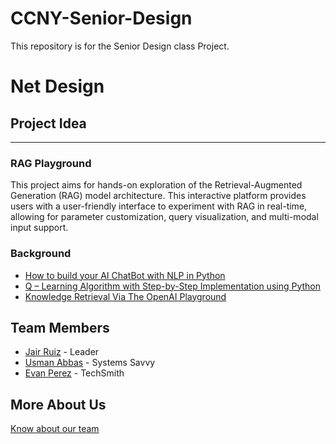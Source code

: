 # CCNY-Senior-Design
This repository is for the Senior Design class Project. 

# Net Design 

## Project Idea
---
### RAG Playground
This project aims for hands-on exploration of the Retrieval-Augmented Generation (RAG) model architecture. This interactive platform provides users with a user-friendly interface to experiment with RAG in real-time, allowing for parameter customization, query visualization, and multi-modal input support. 

### Background
- [How to build your AI ChatBot with NLP in Python](https://www.analyticsvidhya.com/blog/2021/10/complete-guide-to-build-your-ai-chatbot-with-nlp-in-python/)
- [Q – Learning Algorithm with Step-by-Step Implementation using Python](https://www.analyticsvidhya.com/blog/2021/04/q-learning-algorithm-with-step-by-step-implementation-using-python/)
- [Knowledge Retrieval Via The OpenAI Playground](https://cobusgreyling.medium.com/knowledge-retrieval-via-the-openai-playground-8b04682ebe37)

## Team Members
- [Jair Ruiz](https://github.com/JNikolo) - Leader
- [Usman Abbas](https://github.com/uscod) - Systems Savvy
- [Evan Perez](https://github.com/evanperez444) - TechSmith

## More About Us
[Know about our team](https://docs.google.com/presentation/d/1SBlGVdz81NUZDpsXQ5xZXaC7oOi-OAkKURFXmy4CcT8/edit?usp=sharing)
